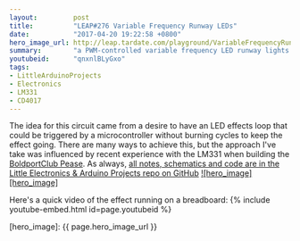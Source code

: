 ```yaml
---
layout:         post
title:          "LEAP#276 Variable Frequency Runway LEDs"
date:           "2017-04-20 19:22:58 +0800"
hero_image_url: http://leap.tardate.com/playground/VariableFrequencyRunwayLEDs/assets/VariableFrequencyRunwayLEDs_build.jpg
summary:        "a PWM-controlled variable frequency LED runway lights effect using the LM331 and CD4017"
youtubeid:      "qnxnlBLyGxo"
tags:
- LittleArduinoProjects
- Electronics
- LM331
- CD4017
---
```


The idea for this circuit came from a desire to have an LED effects loop that could be triggered by a microcontroller
without burning cycles to keep the effect going.
There are many ways to achieve this, but the approach I've take was influenced by recent experience with the LM331
when building the [BoldportClub Pease](https://github.com/tardate/LittleArduinoProjects/tree/master/BoldportClub/Pease).
As always, [all notes, schematics and code are in the Little Electronics & Arduino Projects repo on GitHub][project]
[![hero_image][hero_image]][project]

Here's a quick video of the effect running on a breadboard:
{% include youtube-embed.html id=page.youtubeid %}

[leap]: http://leap.tardate.com
[project]: https://github.com/tardate/LittleArduinoProjects/tree/master/playground/VariableFrequencyRunwayLEDs
[hero_image]: {{ page.hero_image_url }}
